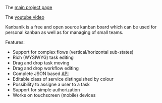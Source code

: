 The [main project page](http://kanbanik.github.io/kanbanik/)

The [youtube video](https://www.youtube.com/watch?v=lLUDl1WmL9o)


Kanbanik is a free and open source kanban board which can be used for personal kanban as well as for managing of small teams. 

Features:
* Support for complex flows (vertical/horizontal sub-states)
* Rich (WYSIWYG) task editing
* Drag and drop task moving
* Drag and drop workflow editing
* Complete JSON based [API](https://github.com/kanbanik/kanbanik/wiki/API)
* Editable class of service distinguished by colour
* Possibility to assigne a user to a task
* Support for simple authorization
* Works on touchscreen (mobile) devices
